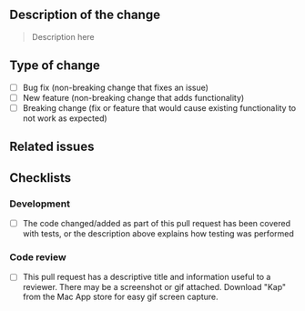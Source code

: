 ## Description of the change

> Description here

## Type of change
- [ ] Bug fix (non-breaking change that fixes an issue)
- [ ] New feature (non-breaking change that adds functionality)
- [ ] Breaking change (fix or feature that would cause existing functionality to not work as expected)

## Related issues

## Checklists

### Development

- [ ] The code changed/added as part of this pull request has been covered with tests, or the description above explains how testing was performed

### Code review 

- [ ]  This pull request has a descriptive title and information useful to a reviewer. There may be a screenshot or gif attached. Download "Kap" from the Mac App store for easy gif screen capture.



